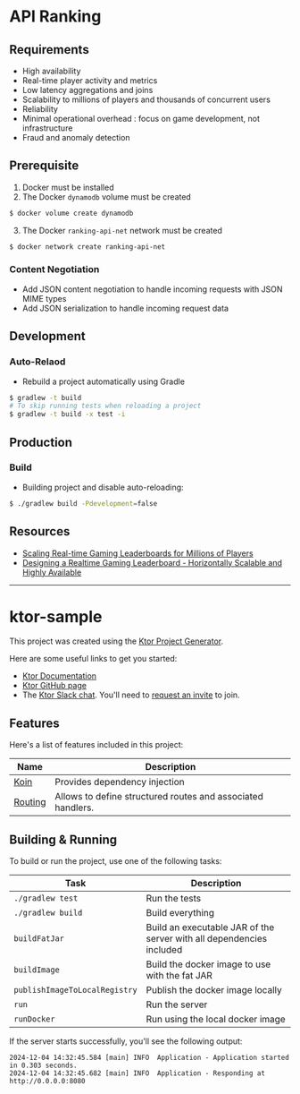 # API Ranking


## Requirements

- High availability
- Real-time player activity and metrics
- Low latency aggregations and joins
- Scalability to millions of players and thousands of concurrent users
- Reliability
- Minimal operational overhead : focus on game development, not infrastructure
- Fraud and anomaly detection

## Prerequisite

1. Docker must be installed
2. The Docker `dynamodb` volume must be created

```bash
$ docker volume create dynamodb
```

3. The Docker `ranking-api-net` network must be created

```bash
$ docker network create ranking-api-net
```

### Content Negotiation

- Add JSON content negotiation to handle incoming requests with JSON MIME types
- Add JSON serialization to handle incoming request data

## Development

### Auto-Relaod

* Rebuild a project automatically using Gradle

```bash
$ gradlew -t build
# To skip running tests when reloading a project
$ gradlew -t build -x test -i
```

## Production

### Build

* Building project and disable auto-reloading:

```bash
$ ./gradlew build -Pdevelopment=false
```
## Resources

- [Scaling Real-time Gaming Leaderboards for Millions of Players](https://www.youtube.com/watch?v=HAb-tWI8oVk)
- [Designing a Realtime Gaming Leaderboard - Horizontally Scalable and Highly Available](https://www.youtube.com/watch?v=UerkzwZ_zSY)

---

# ktor-sample

This project was created using the [Ktor Project Generator](https://start.ktor.io).

Here are some useful links to get you started:

- [Ktor Documentation](https://ktor.io/docs/home.html)
- [Ktor GitHub page](https://github.com/ktorio/ktor)
- The [Ktor Slack chat](https://app.slack.com/client/T09229ZC6/C0A974TJ9). You'll need
  to [request an invite](https://surveys.jetbrains.com/s3/kotlin-slack-sign-up) to join.

## Features

Here's a list of features included in this project:

| Name                                               | Description                                                 |
| ----------------------------------------------------|------------------------------------------------------------- |
| [Koin](https://start.ktor.io/p/koin)               | Provides dependency injection                               |
| [Routing](https://start.ktor.io/p/routing-default) | Allows to define structured routes and associated handlers. |

## Building & Running

To build or run the project, use one of the following tasks:

| Task                          | Description                                                          |
| -------------------------------|---------------------------------------------------------------------- |
| `./gradlew test`              | Run the tests                                                        |
| `./gradlew build`             | Build everything                                                     |
| `buildFatJar`                 | Build an executable JAR of the server with all dependencies included |
| `buildImage`                  | Build the docker image to use with the fat JAR                       |
| `publishImageToLocalRegistry` | Publish the docker image locally                                     |
| `run`                         | Run the server                                                       |
| `runDocker`                   | Run using the local docker image                                     |

If the server starts successfully, you'll see the following output:

```
2024-12-04 14:32:45.584 [main] INFO  Application - Application started in 0.303 seconds.
2024-12-04 14:32:45.682 [main] INFO  Application - Responding at http://0.0.0.0:8080
```

